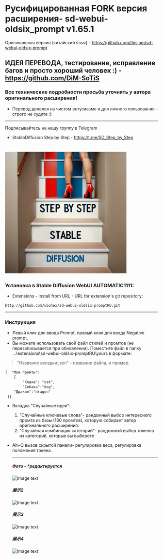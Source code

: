 
# Русифицированная FORK версия расширения- sd-webui-oldsix_prompt v1.65.1 
Оригинальная версия (китайский язык) - https://github.com/thisjam/sd-webui-oldsix-prompt
## ИДЕЯ ПЕРЕВОДА, тестирование, исправление багов и просто хороший человек :) - https://github.com/DiM-SoTiS
### Все технические подробности просьба уточнять у автора оригинального расширения!
* Перевод делался на чистом энтузиазме и для личного пользования - строго не судите :)
--- 

  <p> Подписывайтесь на нашу группу в Telegram </p>

* StableDiffusion Step by Step - https://t.me/SD_Step_by_Step
# <img src="imgs/tg.jpg" width="400" height="400" />

### Установка в Stable Diffusion WebUI AUTOMATIC1111:
  * Extensions - Install from URL - URL for extension's git repository:
  ```
http://github.com/ubohex/sd-webui-oldsix-promptRU.git
  ```
 
--- 
### Инструкция 
* Левый клик для ввода Prompt, правый клик для ввода Negative prompt.
* Вы можете использовать свой файл стилей и промтов (не перезаписывается при обновлении). Поместите файл в папку ...\extensions\sd-webui-oldsix-promptRU\yours в формате:
> "Название вкладки.json" - название файла, и пример:
```
{  "Мои промты": 
	{
        "Кошка": "cat",
        "Собака":"dog",
	"Дракон":"dragon"
 }}
```
* Вкладка "Случайные идеи":
  1. "Случайные ключевые слова"- рандомный выбор интересного промта из базы (160 промтов), которую собирает автор оригинального расширения.
  2. "Случайная комбинация категорий"- рандомный выбор токенов из категорий, которые вы выберете

* Alt+Q вызов скрытой панели- регулировка веса, регулировка положения токена.   
  
  
  ---
  ##### Фото - *редактируется 
  ![Image text](imgs/1.png)
  ##### 展示2 
  ![Image text](imgs/2.png)
  ##### 展示3
  ![Image text](imgs/3.png)
  ##### 展示4
  ![Image text](imgs/4.png)

